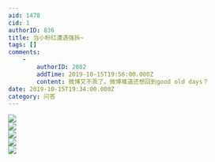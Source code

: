 ```yaml
---
aid: 1478
cid: 1
authorID: 836
title: 当小粉红遭遇强拆~
tags: []
comments:
    -
        authorID: 2082
        addTime: 2019-10-15T19:56:00.000Z
        content: 微博又不乖了。微博难道还想回到good old days？
date: 2019-10-15T19:34:00.000Z
category: 问答
---
```


![](https://i.loli.net/2019/10/16/pl3LKEYa1qTQCos.jpg)  
![](https://i.loli.net/2019/10/16/morSxkqAUdni4Mz.jpg)  
![](https://i.loli.net/2019/10/16/ZAi7r9uN8bOhsdB.jpg)  
![](https://i.loli.net/2019/10/16/gDlZyTw2cI5HA1P.jpg)  
![](https://i.loli.net/2019/10/16/lNBQ8ATqn2V14mf.jpg)
